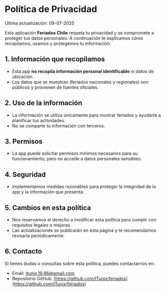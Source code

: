 # Política de Privacidad

Última actualización: 09-07-2025

Esta aplicación **Feriados Chile** respeta tu privacidad y se compromete a proteger tus datos personales. A continuación te explicamos cómo recopilamos, usamos y protegemos tu información.

## 1. Información que recopilamos

- Esta app **no recopila información personal identificable** ni datos de ubicación.
- Los datos que se muestran (feriados nacionales y regionales) son públicos y provienen de fuentes oficiales.

## 2. Uso de la información

- La información se utiliza únicamente para mostrar feriados y ayudarte a planificar tus actividades.
- No se comparte tu información con terceros.

## 3. Permisos

- La app puede solicitar permisos mínimos necesarios para su funcionamiento, pero no accede a datos personales sensibles.

## 4. Seguridad

- Implementamos medidas razonables para proteger la integridad de la app y la información que presenta.

## 5. Cambios en esta política

- Nos reservamos el derecho a modificar esta política para cumplir con requisitos legales o mejoras.
- Las actualizaciones se publicarán en esta página y te recomendamos revisarla periódicamente.

## 6. Contacto

Si tienes dudas o consultas sobre esta política, puedes contactarnos en:

- Email: ltunix.19.96@gmail.com
- Repositorio GitHub: [https://github.com/lTunix/feriados](https://github.com/lTunix/feriados)
